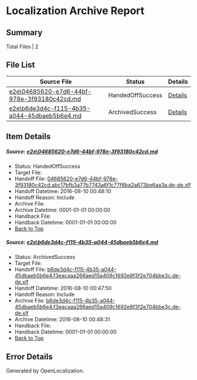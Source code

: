 # <a name='report-top'></a> Localization Archive Report

## Summary
 Total Files | 2

## File List
 Source File | Status | Details 
 ----------- | ------ | ------- 
 [e2e\04685620-e7d6-44bf-978e-3f93180c42cd.md](https://github.com/OpenLocalizationTestOrg/oltest/blob/f97e50d39d439c845514f9114641711364803bdf/e2e/04685620-e7d6-44bf-978e-3f93180c42cd.md) | HandedOffSuccess | [Details](#c358cbe9c2ffd90f566947146f6d0c6e1280319a1)
 [e2e\b6de3d4c-f115-4b35-a044-45dbaeb5b6e4.md](https://github.com/OpenLocalizationTestOrg/oltest/blob/39fd7b135335efb37d64310cb8da21a68a017bbc/e2e/b6de3d4c-f115-4b35-a044-45dbaeb5b6e4.md) | ArchivedSuccess | [Details](#8614c4ab53846bf685d1c9c2b257c78d68db435f5)

## Item Details
##### <a name='c358cbe9c2ffd90f566947146f6d0c6e1280319a1'></a> Source: [e2e\04685620-e7d6-44bf-978e-3f93180c42cd.md](https://github.com/OpenLocalizationTestOrg/oltest/blob/f97e50d39d439c845514f9114641711364803bdf/e2e/04685620-e7d6-44bf-978e-3f93180c42cd.md)
* Status: HandedOffSuccess
* Target File: 
* Handoff File: [04685620-e7d6-44bf-978e-3f93180c42cd.abc17bfb3a77b7743a6f1c77f6ba2a673be6aa3a.de-de.xlf](https://github.com/OpenLocalizationTestOrg/olhandoff-e2e/blob/7827e1d01f203eb64016035f4895643baf293ceb/ol-handoff/OpenLocalizationTestOrg/ol-test-dede/ci/ht/04685620-e7d6-44bf-978e-3f93180c42cd.abc17bfb3a77b7743a6f1c77f6ba2a673be6aa3a.de-de.xlf)
* Handoff Datetime: 2016-08-10 00:48:10
* Handoff Reason: Include
* Archive File: 
* Archive Datetime: 0001-01-01 00:00:00
* Handback File: 
* Handback Datetime: 0001-01-01 00:00:00
* [Back to Top](#report-top)

##### <a name='8614c4ab53846bf685d1c9c2b257c78d68db435f5'></a> Source: [e2e\b6de3d4c-f115-4b35-a044-45dbaeb5b6e4.md](https://github.com/OpenLocalizationTestOrg/oltest/blob/39fd7b135335efb37d64310cb8da21a68a017bbc/e2e/b6de3d4c-f115-4b35-a044-45dbaeb5b6e4.md)
* Status: ArchivedSuccess
* Target File: 
* Handoff File: [b6de3d4c-f115-4b35-a044-45dbaeb5b6e4.f3eacaaa266aed15a409c1692e8f3f2e704bbe3c.de-de.xlf](https://github.com/OpenLocalizationTestOrg/olhandoff-e2e/blob/dd42897c50a448f8fc0f1a137cfccb3f21c4d86f/ol-handoff/OpenLocalizationTestOrg/ol-test-dede/ci/ht/b6de3d4c-f115-4b35-a044-45dbaeb5b6e4.f3eacaaa266aed15a409c1692e8f3f2e704bbe3c.de-de.xlf)
* Handoff Datetime: 2016-08-10 00:47:50
* Handoff Reason: Include
* Archive File: [b6de3d4c-f115-4b35-a044-45dbaeb5b6e4.f3eacaaa266aed15a409c1692e8f3f2e704bbe3c.de-de.xlf](https://github.com/OpenLocalizationTestOrg/olhandoff-e2e/blob/ef0283cf6fefc88cc978dc0d86427c169e1a2447/ol-archive/OpenLocalizationTestOrg/ol-test-dede/ci/ht/b6de3d4c-f115-4b35-a044-45dbaeb5b6e4.f3eacaaa266aed15a409c1692e8f3f2e704bbe3c.de-de.xlf)
* Archive Datetime: 2016-08-10 00:48:31
* Handback File: 
* Handback Datetime: 0001-01-01 00:00:00
* [Back to Top](#report-top)


## Error Details

Generated by OpenLocalization.
